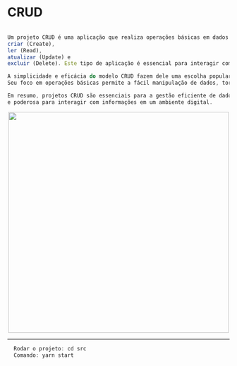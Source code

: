 <h1> CRUD </h1>

```js

Um projeto CRUD é uma aplicação que realiza operações básicas em dados:
criar (Create),
ler (Read),
atualizar (Update) e
excluir (Delete). Este tipo de aplicação é essencial para interagir com bancos de dados e gerenciar informações de forma eficiente.

A simplicidade e eficácia do modelo CRUD fazem dele uma escolha popular no desenvolvimento de software.
Seu foco em operações básicas permite a fácil manipulação de dados, tornando-se uma base sólida para projetos mais complexos.

Em resumo, projetos CRUD são essenciais para a gestão eficiente de dados em diversas aplicações, oferecendo uma abordagem simples
e poderosa para interagir com informações em um ambiente digital.
```

<div align="center">
<img src="https://miro.medium.com/v2/resize:fit:1400/1*2eBdh0vLZjUyCDF6x1EqvQ.png" width=500px aline-itens=center>
</div>

<hr>


```js
  Rodar o projeto: cd src
  Comando: yarn start
```
